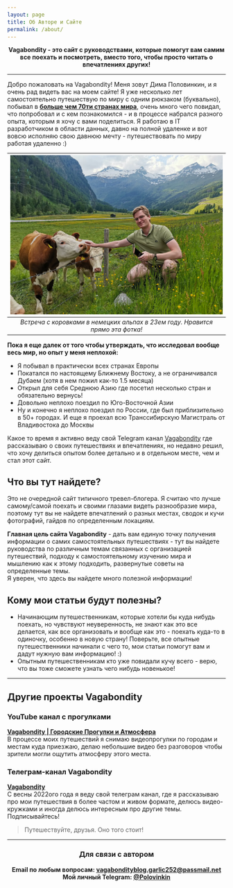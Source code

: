 ```yaml
---
layout: page
title: Об Авторе и Сайте
permalink: /about/
---
```


<div align="center">
<b>Vagabondity - это сайт с руководствами, которые помогут вам самим все поехать и посмотреть, вместо того, чтобы просто читать о впечатлениях других!</b>
</div>

---

Добро пожаловать на Vagabondity! Меня зовут Дима Половинкин, и я очень рад видеть вас на моем сайте! Я уже несколько лет самостоятельно путешествую по миру с одним рюкзаком (буквально), побывал в <a href="/countries">**больше чем 70ти странах мира**</a>, очень много чего повидал, что попробовал и с кем познакомился - и в процессе набрался разного опыта, которым я хочу с вами поделиться. Я работаю в IT разработчиком в области данных, давно на полной удаленке и вот вовсю исполняю свою давнюю мечту - путешествовать по миру работая удаленно :)

| ![Cows in German Apls](/pictures/german_cows.webp) | 
|:--:| 
| *Встреча с коровками в немецких альпах в 23ем году. Нравится прямо эта фотка!* |

**Пока я еще далек от того чтобы утверждать, что исследовал вообще весь мир, но опыт у меня неплохой:**
- Я побывал в практически всех странах Европы
- Покатался по настоящему Ближнему Востоку, а не ограничивался Дубаем (хотя в нем пожил как-то 1.5 месяца)
- Открыл для себя Среднюю Азию где посетил несколько стран и обязательно вернусь!
- Довольно неплохо поездил по Юго-Восточной Азии
- Ну и конечно я неплохо поездил по России, где был приблизительно в 50+ городах. И еще я проехал всю Транссибирскую Магистраль от Владивостока до Москвы

Какое то время я активно веду свой Telegram канал <a href="https://t.me/vagabondity">Vagabondity</a> где рассказываю о своих путешествиях и впечатлениях, но недавно решил, что хочу делиться опытом более детально и в отдельном месте, чем и стал этот сайт.

## Что вы тут найдете?
Это не очередной сайт типичного тревел-блогера. Я считаю что лучше самому/самой поехать и своими глазами видеть разнообразие мира, поэтому тут вы не найдете впечатлений о разных местах, сводок и кучи фотографий, гайдов по определенным локациям.

**Главная цель сайта Vagabondity** - дать вам единую точку получения информации о самих самостоятельных путешествиях - тут вы найдете руководства по различным темам связанных с организацией путешествий, подходу к самостоятельному изучению мира и мышлению как к этому подходить, развернутые советы на определенные темы.  
Я уверен, что здесь вы найдете много полезной информации!

## Кому мои статьи будут полезны?
- Начинающим путешественникам, которые хотели бы куда нибудь поехать, но чувствуют неуверенность, не знают как это все делается, как все организовать и вообще как это - поехать куда-то в одиночку, особенно в новую страну! Поверьте, все опытные путешественники начинали с чего то, мои статьи помогут вам и дадут нужную вам информацию! :)
- Опытным путешественникам кто уже повидали кучу всего - верю, что вы тоже сможете узнать чего нибудь новенькое!

---

## Другие проекты Vagabondity
### YouTube канал с прогулками
<b><a href="https://www.youtube.com/@vagabondity">Vagabondity | Городские Прогулки и Атмосфера</a></b>  
В процессе моих путешествий я снимаю видеопрогулки по городам и местам куда приезжаю, делаю небольшие видео без разговоров чтобы зрители могли ощутить атмосферу этого места.  

### Телеграм-канал Vagabondity
<b><a href="https://t.me/@vagabondity">Vagabondity</a></b>  
С весны 2022ого года я веду свой телеграм канал, где я рассказываю про мои путешествия в более частом и живом формате, делюсь видео-кружками и иногда делюсь интересным про другие темы. Подписывайтесь!


> Путешествуйте, друзья. Оно того стоит!

---

<div align="center">
<h3>Для связи с автором</h3>
<b>Email по любым вопросам: <a href="mailto:vagabondityblog.garlic252@passmail.net">vagabondityblog.garlic252@passmail.net</a></b><br>
<b>Мой личный Telegram: <a href="https://t.me/polovinkin">@Polovinkin</a></b>
</div>